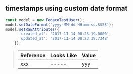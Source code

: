## timestamps using custom date format

```typescript
const model = new FedacoTestUser();
model.setDateFormat('yyyy-MM-dd HH:mm:ss.SSSS');
model.setRawAttributes({
      'created_at': '2017-11-14 08:23:19.0000',
      'updated_at': '2017-11-14 08:23:19.7348'
    });
```

> | Reference | Looks Like | Value |
> | ------ | ----- | ----- |
> | xxx | ----- | yyy |
